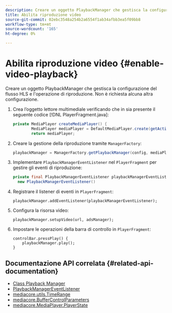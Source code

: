 ```yaml
---
description: Creare un oggetto PlaybackManager che gestisca la configurazione del flusso HLS e l'operazione di riproduzione. Non è richiesta alcuna altra configurazione.
title: Abilita riproduzione video
source-git-commit: 02ebc3548a254b2a6554f1ab34afbb3ea5f09bb8
workflow-type: tm+mt
source-wordcount: '165'
ht-degree: 0%

---
```


# Abilita riproduzione video {#enable-video-playback}

Creare un oggetto PlaybackManager che gestisca la configurazione del flusso HLS e l&#39;operazione di riproduzione. Non è richiesta alcuna altra configurazione.

1. Crea l’oggetto lettore multimediale verificando che in sia presente il seguente codice [!DNL PlayerFragment.java]:

   ```java
   private MediaPlayer createMediaPlayer() { 
           MediaPlayer mediaPlayer = DefaultMediaPlayer.create(getActivity().getApplicationContext()); 
           return mediaPlayer;
   ```

   <!-- I've duplicated this information. It also exists in the PlayerFragment section, just before the Feature manager section. I figured that I should have it here as well, in case they jump directly to this section.-->

1. Creare la gestione della riproduzione tramite `ManagerFactory`:

   ```java
   playbackManager = ManagerFactory.getPlaybackManager(config, mediaPlayer);
   ```

1. Implementare `PlaybackManagerEventListener` nel `PlayerFragment` per gestire gli eventi di riproduzione:

   ```java
   private final PlaybackManagerEventListener playbackManagerEventListener =  
     new PlaybackManagerEventListener() 
   ```

1. Registrare il listener di eventi in `PlayerFragment`:

   ```
   playbackManager.addEventListener(playbackManagerEventListener);
   ```

1. Configura la risorsa video:

   ```
   playbackManager.setupVideo(url, adsManager); 
   ```

1. Impostare le operazioni della barra di controllo in `PlayerFragment`:

   ```
   controlBar.pressPlay() { 
       playbackManager.play();  
   }
   ```

## Documentazione API correlata {#related-api-documentation}

* [Class Playback Manager](https://help.adobe.com/en_US/primetime/api/reference_implementation/android/javadoc/com/adobe/primetime/reference/manager/PlaybackManager.html)
* [PlaybackManagerEventListener](https://help.adobe.com/en_US/primetime/api/reference_implementation/android/javadoc/com/adobe/primetime/reference/manager/PlaybackManager.PlaybackManagerEventListener.html)
* [mediacore.utils.TimeRange](https://help.adobe.com/en_US/primetime/api/psdk/javadoc/com/adobe/mediacore/utils/TimeRange.html)
* [mediacore.BufferControlParameters](https://help.adobe.com/en_US/primetime/api/psdk/javadoc/com/adobe/mediacore/BufferControlParameters.html)
* [mediacore.MediaPlayer.PlayerState](https://help.adobe.com/en_US/primetime/api/psdk/javadoc/com/adobe/mediacore/MediaPlayer.PlayerState.html)
